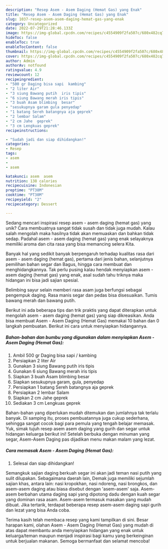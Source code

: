 ```yaml
---
description: "Resep Asem - Asem Daging (Hemat Gas) yang Enak"
title: "Resep Asem - Asem Daging (Hemat Gas) yang Enak"
slug: 1037-resep-asem-asem-daging-hemat-gas-yang-enak
category: Uncategorized
date: 2022-07-29T21:28:46.133Z
image: https://img-global.cpcdn.com/recipes/c4554909f2fa507c/680x482cq70/asem-asem-daging-hemat-gas-foto-resep-utama.jpg
hideToc: false
enableToc: true
enableTocContent: false
thumbnail: https://img-global.cpcdn.com/recipes/c4554909f2fa507c/680x482cq70/asem-asem-daging-hemat-gas-foto-resep-utama.jpg
cover: https://img-global.cpcdn.com/recipes/c4554909f2fa507c/680x482cq70/asem-asem-daging-hemat-gas-foto-resep-utama.jpg
author: Admin
authorAv: notfound
ratingvalue: 4.9
reviewcount: 12
recipeingredient:
- "500 gr Daging bisa sapi  kambing"
- "2 liter Air"
- "3 siung Bawang putih  iris tipis"
- "6 siung Bawang merah iris tipis"
- "3 buah Asam blimbing  besar"
- "sesukupnya garam gula penyedap"
- "1 batang Sereh batangnya aja geprek"
- "2 lembar Salam"
- "2 cm Jahe  geprek"
- "3 cm Lengkuas geprek"
recipeinstructions:

- "Sudah jadi dan siap dihidangkan!"
categories:
- Resep
tags:
- asem
- 
- asem

katakunci: asem  asem 
nutrition: 138 calories
recipecuisine: Indonesian
preptime: "PT38M"
cooktime: "PT30M"
recipeyield: "2"
recipecategory: Dessert

---
```





Sedang mencari inspirasi resep asem - asem daging (hemat gas) yang unik? Cara membuatnya sangat tidak susah dan tidak juga mudah. Kalau salah mengolah maka hasilnya tidak akan memuaskan dan bahkan tidak sedap. Padahal asem - asem daging (hemat gas) yang enak selayaknya memiliki aroma dan cita rasa yang bisa memancing selera Kita.





Banyak hal yang sedikit banyak berpengaruh terhadap kualitas rasa dari asem - asem daging (hemat gas), pertama dari jenis bahan, selanjutnya pemilihan bahan segar dan Bagus, hingga cara membuat dan menghidangkannya. Tak perlu pusing kalau hendak menyiapkan asem - asem daging (hemat gas) yang enak,      asal sudah tahu triknya maka hidangan ini bisa jadi sajian spesial.














Belimbing sayur selain memberi rasa asam juga berfungsi sebagai pengempuk daging. Rasa manis segar dan pedas bisa disesuaikan. Tumis bawang merah dan bawang putih.






Berikut ini ada beberapa tips dan trik praktis yang dapat diterapkan untuk mengolah asem - asem daging (hemat gas) yang siap dikreasikan. Anda bisa membuat Asem - Asem Daging (Hemat Gas) memakai 10 bahan dan 0 langkah pembuatan. Berikut ini cara untuk menyiapkan hidangannya.

<!--inarticleads1-->

##### Bahan-bahan dan bumbu yang digunakan dalam menyiapkan Asem - Asem Daging (Hemat Gas):

1. Ambil 500 gr Daging bisa sapi / kambing
1. Persiapkan 2 liter Air
1. Gunakan 3 siung Bawang putih  iris tipis
1. Gunakan 6 siung Bawang merah iris tipis
1. Siapkan 3 buah Asam blimbing  besar
1. Siapkan sesukupnya garam, gula, penyedap
1. Persiapkan 1 batang Sereh batangnya aja geprek
1. Persiapkan 2 lembar Salam
1. Siapkan 2 cm Jahe  geprek
1. Sediakan 3 cm Lengkuas geprek


Bahan-bahan yang diperlukan mudah ditemukan dan jumlahnya tak terlalu banyak. Di samping itu, proses pembuatannya juga cukup sederhana, sehingga sangat cocok bagi para pemula yang tengah belajar memasak. Yuk, simak tujuh resep asem asem daging yang gurih dan segar untuk hidangan keluarga berikut ini! Setelah berbuka dengan minuman yang segar, Asem-Asem Daging pas dijadikan menu makan malam yang lezat. 

<!--inarticleads2-->

##### Cara memasak Asem - Asem Daging (Hemat Gas):


1. Selesai dan siap dihidangkan!

Semangkuk sajian daging berkuah segar ini akan jadi teman nasi putih yang sulit dilupakan. Sebagaimana daerah lain, Demak juga memiliki sejumlah sajian khas, antara lain: nasi kropokhan, nasi ndoreng, nasi brongkos, dan asem-asem daging atau biasa disebut dengan &#39;asem-asem&#39; saja. Asem-asem berbahan utama daging sapi yang dipotong dadu dengan kuah segar yang dominan rasa asam. Asem-asem termasuk masakan yang mudah dibuat. Jika tertarik, terdapat beberapa resep asem-asem daging sapi gurih dan lezat yang bisa Anda coba. 

Terima kasih telah membaca resep yang kami tampilkan di sini. Besar harapan kami, olahan Asem - Asem Daging (Hemat Gas) yang mudah di atas dapat membantu anda menyiapkan hidangan yang enak untuk keluarga/teman maupun menjadi inspirasi bagi kamu yang berkeinginan untuk berjualan makanan. Semoga bermanfaat dan selamat mencoba!
